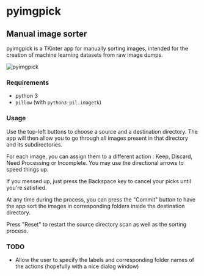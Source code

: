 # pyimgpick

## Manual image sorter

pyimgpick is a TKinter app for manually sorting images, intended for the creation of machine learning datasets from raw image dumps.

![pyimgpick](https://user-images.githubusercontent.com/9503374/143513847-aaf58c3f-18e3-4738-a516-17f2d0eb6513.png)

### Requirements

* python 3
* `pillow` (with `python3-pil.imagetk`)

### Usage

Use the top-left buttons to choose a source and a destination directory. The app will then allow you to go through all images
present in that directory and its subdirectories.

For each image, you can assign them to a different action : Keep, Discard, Need Processing or Incomplete.
You may use the directional arrows to speed things up.

If you messed up, just press the Backspace key to cancel your picks until you're satisfied.

At any time during the process, you can press the "Commit" button to have the app sort the images in corresponding folders
inside the destination directory.

Press "Reset" to restart the source directory scan as well as the sorting process.

### TODO
* Allow the user to specify the labels and corresponding folder names of the actions (hopefully with a nice dialog window)
